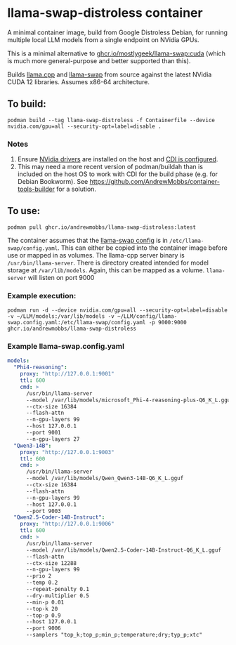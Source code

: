 # llama-swap-distroless container
A minimal container image, build from Google Distroless Debian, for running multiple local LLM models from a single endpoint on NVidia GPUs.

This is a minimal alternative to [ghcr.io/mostlygeek/llama-swap:cuda](https://github.com/mostlygeek/llama-swap/pkgs/container/llama-swap) (which is much more general-purpose and better supported than this).

Builds [llama.cpp](https://github.com/ggml-org/llama.cpp) and [llama-swap](https://github.com/mostlygeek/llama-swap) from source against the latest NVidia CUDA 12 libraries. Assumes x86-64 architecture.

## To build:
`podman build --tag llama-swap-distroless -f Containerfile --device nvidia.com/gpu=all --security-opt=label=disable .`

### Notes
1. Ensure [NVidia drivers](https://docs.nvidia.com/datacenter/tesla/driver-installation-guide/index.html) are installed on the host and [CDI is configured](https://docs.nvidia.com/datacenter/cloud-native/container-toolkit/latest/cdi-support.html).  
2. This may need a more recent version of podman/buildah than is included on the host OS to work with CDI for the build phase (e.g. for Debian Bookworm). See https://github.com/AndrewMobbs/container-tools-builder for a solution.

## To use:
`podman pull ghcr.io/andrewmobbs/llama-swap-distroless:latest`

The container assumes that the [llama-swap config](https://github.com/mostlygeek/llama-swap?tab=readme-ov-file#configyaml) is in `/etc/llama-swap/config.yaml`. This can either be copied into the container image before use or mapped in as volumes.
The llama-cpp server binary is `/usr/bin/llama-server`.
There is directory created intended for model storage at `/var/lib/models`. Again, this can be mapped as a volume.
`llama-server` will listen on port 9000

### Example execution:
`podman run -d --device nvidia.com/gpu=all --security-opt=label=disable -v ~/LLM/models:/var/lib/models -v ~/LLM/config/llama-swap.config.yaml:/etc/llama-swap/config.yaml -p 9000:9000 ghcr.io/andrewmobbs/llama-swap-distroless`

### Example llama-swap.config.yaml
```yaml
models:
  "Phi4-reasoning":
    proxy: "http://127.0.0.1:9001"
    ttl: 600
    cmd: >
      /usr/bin/llama-server
      --model /var/lib/models/microsoft_Phi-4-reasoning-plus-Q6_K_L.gguf
      --ctx-size 16384
      --flash-attn
      --n-gpu-layers 99
      --host 127.0.0.1
      --port 9001
      --n-gpu-layers 27
  "Qwen3-14B":
    proxy: "http://127.0.0.1:9003"
    ttl: 600
    cmd: >
      /usr/bin/llama-server
      --model /var/lib/models/Qwen_Qwen3-14B-Q6_K_L.gguf
      --ctx-size 16384
      --flash-attn
      --n-gpu-layers 99
      --host 127.0.0.1
      --port 9003
  "Qwen2.5-Coder-14B-Instruct":
    proxy: "http://127.0.0.1:9006"
    ttl: 600
    cmd: >
      /usr/bin/llama-server
      --model /var/lib/models/Qwen2.5-Coder-14B-Instruct-Q6_K_L.gguf
      --flash-attn
      --ctx-size 12288
      --n-gpu-layers 99
      --prio 2
      --temp 0.2
      --repeat-penalty 0.1
      --dry-multiplier 0.5
      --min-p 0.01
      --top-k 20
      --top-p 0.9
      --host 127.0.0.1
      --port 9006
      --samplers "top_k;top_p;min_p;temperature;dry;typ_p;xtc"
```

